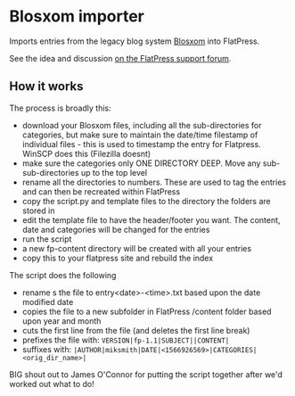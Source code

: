 # Blosxom importer
Imports entries from the legacy blog system [Blosxom](http://blosxom.sourceforge.net/) into FlatPress.

See the idea and discussion [on the FlatPress support forum](https://forum.flatpress.org/viewtopic.php?f=2&t=101).

## How it works
The process is broadly this:

- download your Blosxom files, including all the sub-directories for categories, but make sure to maintain the date/time filestamp of individual files - this is used to timestamp the entry for Flatpress. WinSCP does this (Filezilla doesnt)
- make sure the categories only ONE DIRECTORY DEEP. Move any sub-sub-directories up to the top level
- rename all the directories to numbers. These are used to tag the entries and can then be recreated within FlatPress
- copy the script.py and template files to the directory the folders are stored in
- edit the template file to have the header/footer you want. The content, date and categories will be changed for the entries
- run the script
- a new fp-content directory will be created with all your entries
- copy this to your flatpress site and rebuild the index

The script does the following
- rename s the file to entry\<date\>-\<time\>.txt based upon the date modified date
- copies the file to a new subfolder in FlatPress /content folder based upon year and month
- cuts the first line from the file (and deletes the first line break)
- prefixes the file with: <code>VERSION|fp-1.1|SUBJECT|<first line from file>|CONTENT|</code>
- suffixes with: <code>|AUTHOR|miksmith|DATE|<1566926569>|CATEGORIES|<orig_dir_name>|</code>

BIG shout out to James O'Connor for putting the script together after we'd worked out what to do!
